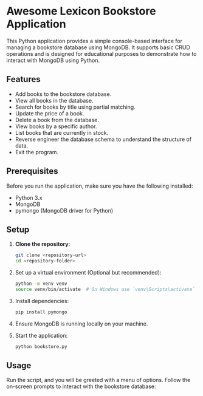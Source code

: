 # Awesome Lexicon Bookstore Application

This Python application provides a simple console-based interface for managing a bookstore database using MongoDB. It supports basic CRUD operations and is designed for educational purposes to demonstrate how to interact with MongoDB using Python.

## Features

- Add books to the bookstore database.
- View all books in the database.
- Search for books by title using partial matching.
- Update the price of a book.
- Delete a book from the database.
- View books by a specific author.
- List books that are currently in stock.
- Reverse engineer the database schema to understand the structure of data.
- Exit the program.

## Prerequisites

Before you run the application, make sure you have the following installed:
- Python 3.x
- MongoDB
- pymongo (MongoDB driver for Python)

## Setup

1. **Clone the repository:**
    ```bash
    git clone <repository-url>
    cd <repository-folder>
    ```

2. Set up a virtual environment (Optional but recommended):
    ```bash
    python -m venv venv
    source venv/bin/activate  # On Windows use `venv\Scripts\activate`
    ```

3. Install dependencies:
    ```bash
    pip install pymongo
    ```

4. Ensure MongoDB is running locally on your machine.

5. Start the application:
    ```bash
    python bookstore.py
    ```

## Usage

Run the script, and you will be greeted with a menu of options. Follow the on-screen prompts to interact with the bookstore database:
